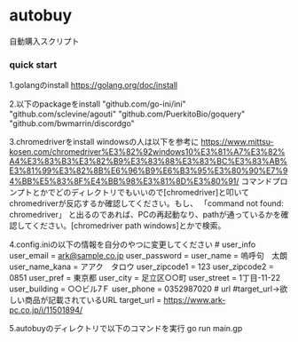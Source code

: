 # autobuy
自動購入スクリプト

### quick start
1.golangのinstall
  https://golang.org/doc/install

2.以下のpackageをinstall
	"github.com/go-ini/ini"
	"github.com/sclevine/agouti"
  "github.com/PuerkitoBio/goquery"
  "github.com/bwmarrin/discordgo"

3.chromedriverをinstall
windowsの人は以下を参考に
https://www.mittsu-kosen.com/chromedriver%E3%82%92windows10%E3%81%A7%E3%82%A4%E3%83%B3%E3%82%B9%E3%83%88%E3%83%BC%E3%83%AB%E3%81%99%E3%82%8B%E6%96%B9%E6%B3%95%E3%80%90%E7%94%BB%E5%83%8F%E4%BB%98%E3%81%8D%E3%80%91/
コマンドプロンプトとかでどのディレクトリでもいいので[chromedriver]と叩いてchromedriverが反応するか確認してください。もし、
「command not found: chromedriver」 と出るのであれば、PCの再起動なり、pathが通っているかを確認してください。[chromedriver path windows]とかで検索。

4.config.iniの以下の情報を自分のやつに変更してください
\# user_info
user_email = ark@sample.co.jp
user_password =
user_name = 嗚呼句　太朗
user_name_kana = アアク　タロウ
user_zipcode1 = 123
user_zipcode2 = 0851
user_pref = 東京都
user_city = 足立区○○町
user_street = 1丁目-11-22
user_building = ○○ビル7Ｆ
user_phone = 0352987020
\# url #target_url→欲しい商品が記載されているURL
target_url = https://www.ark-pc.co.jp/i/11501894/

5.autobuyのディレクトリで以下のコマンドを実行
go run main.gp
